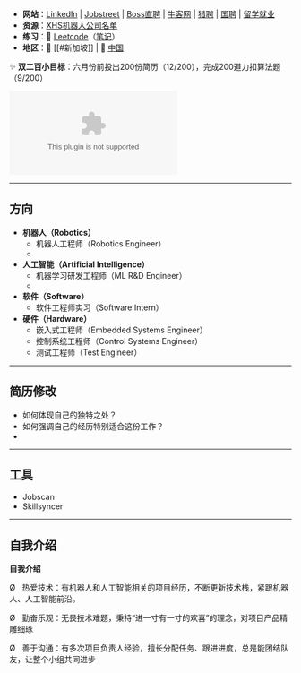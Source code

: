 + **网站**：[LinkedIn](https://www.linkedin.com/in/zheng-zhenhao-070b15321/) | [Jobstreet](https://sg.jobstreet.com/profile/me) | [Boss直聘](https://www.zhipin.com/web/geek/chat) | [牛客网](https://www.nowcoder.com/) | [猎聘](https://c.liepin.com/resume/edit) | [国聘](https://www.iguopin.com/) | [留学就业](https://lxyc.cscse.edu.cn/#/home)
+ **资源**：[XHS机器人公司名单](https://www.xiaohongshu.com/search_result?keyword=%25E6%259C%25BA%25E5%2599%25A8%25E4%25BA%25BA%25E5%2585%25AC%25E5%258F%25B8%25E5%2590%258D%25E5%258D%2595&source=web_explore_feed)
+ **练习**：🛶 [Leetcode](https://leetcode.com/problemset/)（[笔记](🛶%20算法题目笔记.md)）
+ **地区**：🍜 [[#新加坡]] | 🍚 [中国](#中国)

✨ **双二百小目标**：六月份前投出200份简历（12/200），完成200道力扣算法题（9/200）

![](公司名单.xlsx)

---
## 方向

+ **机器人（Robotics）**
	+ 机器人工程师（Robotics Engineer）
	+ 
+ **人工智能（Artificial Intelligence）**
	+ 机器学习研发工程师（ML R&D Engineer）
	+ 
+ **软件（Software）**
	+ 软件工程师实习（Software Intern）
+ **硬件（Hardware）**
	+ 嵌入式工程师（Embedded Systems Engineer）
	+ 控制系统工程师（Control Systems Engineer）
	+ 测试工程师（Test Engineer）

---
## 简历修改

+ 如何体现自己的独特之处？ 
+ 如何强调自己的经历特别适合这份工作？
+ 




---
## 工具


+ Jobscan
+ Skillsyncer


---
## 自我介绍

**自我介绍**                                                             

Ø   热爱技术：有机器人和人工智能相关的项目经历，不断更新技术栈，紧跟机器人、人工智能前沿。

Ø   勤奋乐观：无畏技术难题，秉持“进一寸有一寸的欢喜”的理念，对项目产品精雕细琢

Ø   善于沟通：有多次项目负责人经验，擅长分配任务、跟进进度，总是能团结队友，让整个小组共同进步

